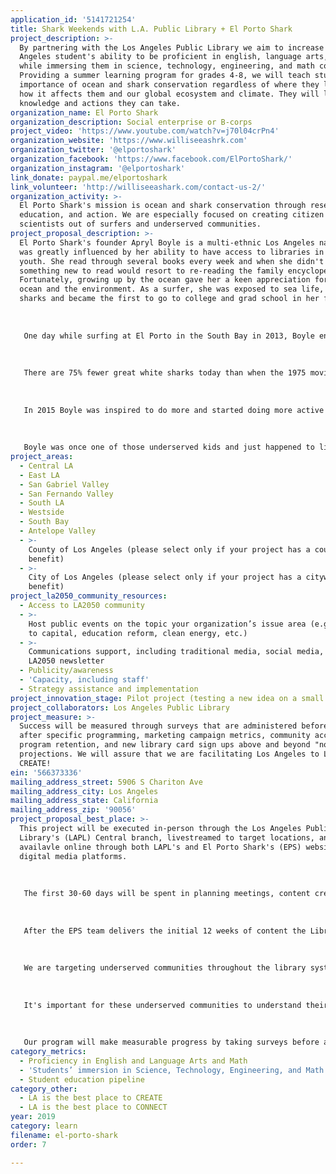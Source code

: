 ```yaml
---
application_id: '5141721254'
title: Shark Weekends with L.A. Public Library + El Porto Shark
project_description: >-
  By partnering with the Los Angeles Public Library we aim to increase Los
  Angeles student's ability to be proficient in english, language arts, and math
  while immersing them in science, technology, engineering, and math content.
  Providing a summer learning program for grades 4-8, we will teach students the
  importance of ocean and shark conservation regardless of where they live and
  how it affects them and our global ecosystem and climate. They will leave with
  knowledge and actions they can take.
organization_name: El Porto Shark
organization_description: Social enterprise or B-corps
project_video: 'https://www.youtube.com/watch?v=j70l04crPn4'
organization_website: 'https://www.williseeashrk.com'
organization_twitter: '@elportoshark'
organization_facebook: 'https://www.facebook.com/ElPortoShark/'
organization_instagram: '@elportoshark'
link_donate: paypal.me/elportoshark
link_volunteer: 'http://williseeashark.com/contact-us-2/'
organization_activity: >-
  El Porto Shark's mission is ocean and shark conservation through research,
  education, and action. We are especially focused on creating citizen
  scientists out of surfers and underserved communities.
project_proposal_description: >-
  El Porto Shark's founder Apryl Boyle is a multi-ethnic Los Angeles native that
  was greatly influenced by her ability to have access to libraries in her
  youth. She read through several books every week and when she didn't have
  something new to read would resort to re-reading the family encyclopedia set.
  Fortunately, growing up by the ocean gave her a keen appreciation for the
  ocean and the environment. As a surfer, she was exposed to sea life, including
  sharks and became the first to go to college and grad school in her family. 
   
   
   
   One day while surfing at El Porto in the South Bay in 2013, Boyle encountered a juvenile white shark in the water near her. Many others had also encountered these animals and it wasn't long before the local news was showing up almost daily to ask surfers if they were afraid of sharks. It was creating quite an unnecessary panic and Boyle decided to start the El Porto Shark project. It started as a digital awareness campaign to advocate shark conservation.
   
   
   
   There are 75% fewer great white sharks today than when the 1975 movie "Jaws" was released and nearly 100 million sharks are killed every year. Deaths occur from fisheries, culling, overfishing, and finning. We have "dolphin safe" tuna, but not "shark safe" and this needs to change for the overall health of the planet.
   
   
   
   In 2015 Boyle was inspired to do more and started doing more active advocacy and consulted with NGOs such as Los Angeles Maritime Institute, Waterfront Education, and Heal the Bay. She is now completing the steps to have EPS become an official non-profit in order to focus more on research, education, and advocacy. Initial focus projects include turning surfers into citizen scientists and shark advocates as well as bringing shark and ocean conservation education to underserved students and families. 
   
   
   
   Boyle was once one of those underserved kids and just happened to live close enough to the beach to enjoy it and wants to reach more that don't have that luxury while delivering quality educational content that benefits them for the rest of their lives.
project_areas:
  - Central LA
  - East LA
  - San Gabriel Valley
  - San Fernando Valley
  - South LA
  - Westside
  - South Bay
  - Antelope Valley
  - >-
    County of Los Angeles (please select only if your project has a countywide
    benefit)
  - >-
    City of Los Angeles (please select only if your project has a citywide
    benefit)
project_la2050_community_resources:
  - Access to LA2050 community
  - >-
    Host public events on the topic your organization’s issue area (e.g. access
    to capital, education reform, clean energy, etc.) 
  - >-
    Communications support, including traditional media, social media, and
    LA2050 newsletter
  - Publicity/awareness
  - 'Capacity, including staff'
  - Strategy assistance and implementation
project_innovation_stage: Pilot project (testing a new idea on a small scale to prove feasibility)
project_collaborators: Los Angeles Public Library
project_measure: >-
  Success will be measured through surveys that are administered before and
  after specific programming, marketing campaign metrics, community access,
  program retention, and new library card sign ups above and beyond "normal"
  projections. We will assure that we are facilitating Los Angeles to LEARN and
  CREATE!
ein: '566373336'
mailing_address_street: 5906 S Chariton Ave
mailing_address_city: Los Angeles
mailing_address_state: California
mailing_address_zip: '90056'
project_proposal_best_place: >-
  This project will be executed in-person through the Los Angeles Public
  Library's (LAPL) Central branch, livestreamed to target locations, and
  availavle online through both LAPL's and El Porto Shark's (EPS) websites and
  digital media platforms.
   
   
   
   The first 30-60 days will be spent in planning meetings, content creation, digital asset creation & programming. The "Shark Weekends" will launch in later in the summer/fall of 2018 for an initial 12 weeks on a date to be determined by both organizations. The program will include lectures, labs, book and movie clubs, arts & craft projects, and livestreaming events. 
   
   
   
   After the EPS team delivers the initial 12 weeks of content the Library staff will be trained on delivering the program for future use as LAPL determines. EPS training follows Next Generation Science Standards (NGSS) for each grade level and will administer the programming at the Central Branch and create kits and instruction for library staff administering livestreaming during events. The program will also be weaved into current LAPL initiatives.
   
   
   
   We are targeting underserved communities throughout the library system. For example, there are kids in Inglewood that have never seen the ocean! We aim to bring the ocean to them and immerse them in not only STEM activities and learning but adding that A to make it STEAM (LEARN and CREATE). Additionally, we will have activities for the entire family that include book clubs, movie screenings, and craft projects.We will show them the power of having a library card and what benefits the public and students receive with their free library card and free programs such as Shark Weekends.
   
   
   
   It's important for these underserved communities to understand their role in shark and ocean conservation as they are typically the most affected by climate change. We aim to teach them not only quality STEAM topics, but how to be Citizen Scientists and what they can do to better their environment and the oceans. Regardless of where they live, they cam be empowered ocean and shark advocates. Not only will the students LEARN, but their families as well.
   
   
   
   Our program will make measurable progress by taking surveys before and after programming, in-person and online attendance, program retention, community access, and how many new library cards are issued.
category_metrics:
  - Proficiency in English and Language Arts and Math
  - 'Students’ immersion in Science, Technology, Engineering, and Math content'
  - Student education pipeline
category_other:
  - LA is the best place to CREATE
  - LA is the best place to CONNECT
year: 2019
category: learn
filename: el-porto-shark
order: 7

---
```

